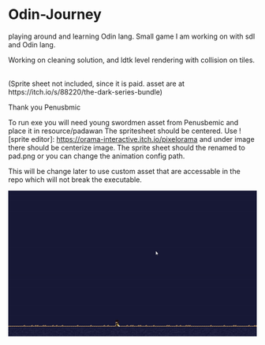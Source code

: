 # Odin-Journey
playing around and learning Odin lang.
Small game I am working on with sdl and Odin lang.

Working on cleaning solution, and ldtk level rendering with collision on tiles.

<br/>
(Sprite sheet not included, since it is paid. asset are at https://itch.io/s/88220/the-dark-series-bundle)

Thank you Penusbmic

To run exe you will need young swordmen asset from Penusbemic and place it in resource/padawan
The spritesheet should be centered. Use ![sprite editor]: https://orama-interactive.itch.io/pixelorama
and under image there should be centerize image. 
The sprite sheet should the renamed to pad.png or you can change the animation config path.

This will be change later to use custom asset that are accessable in the repo which will not break the executable.

![](https://github.com/KDahir247/Odin-Journey/blob/main/visual/ldtk_parser.gif)
